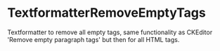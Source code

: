 # TextformatterRemoveEmptyTags
Textformatter to remove all empty tags, same functionality as CKEditor 'Remove empty paragraph tags' but then for all HTML tags.
